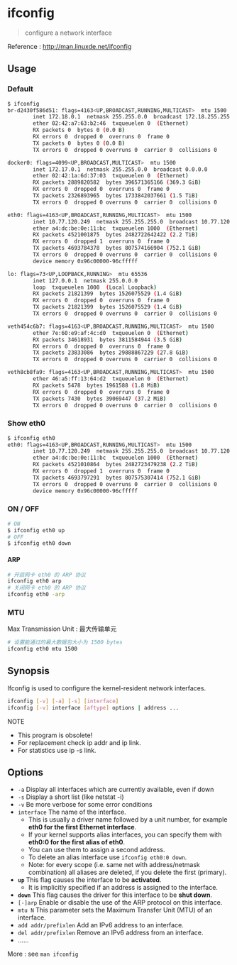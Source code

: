 # ifconfig

> configure a network interface

Reference : http://man.linuxde.net/ifconfig

## Usage

### Default

```bash
$ ifconfig
br-d2430f586d51: flags=4163<UP,BROADCAST,RUNNING,MULTICAST>  mtu 1500
        inet 172.18.0.1  netmask 255.255.0.0  broadcast 172.18.255.255
        ether 02:42:a7:63:b2:46  txqueuelen 0  (Ethernet)
        RX packets 0  bytes 0 (0.0 B)
        RX errors 0  dropped 0  overruns 0  frame 0
        TX packets 0  bytes 0 (0.0 B)
        TX errors 0  dropped 0 overruns 0  carrier 0  collisions 0

docker0: flags=4099<UP,BROADCAST,MULTICAST>  mtu 1500
        inet 172.17.0.1  netmask 255.255.0.0  broadcast 0.0.0.0
        ether 02:42:1a:6d:37:03  txqueuelen 0  (Ethernet)
        RX packets 2889820582  bytes 396571365166 (369.3 GiB)
        RX errors 0  dropped 0  overruns 0  frame 0
        TX packets 2326893965  bytes 1733842037661 (1.5 TiB)
        TX errors 0  dropped 0 overruns 0  carrier 0  collisions 0

eth0: flags=4163<UP,BROADCAST,RUNNING,MULTICAST>  mtu 1500
        inet 10.77.120.249  netmask 255.255.255.0  broadcast 10.77.120.255
        ether a4:dc:be:0e:11:bc  txqueuelen 1000  (Ethernet)
        RX packets 4521001875  bytes 2482722642422 (2.2 TiB)
        RX errors 0  dropped 1  overruns 0  frame 0
        TX packets 4693784378  bytes 807574166904 (752.1 GiB)
        TX errors 0  dropped 0 overruns 0  carrier 0  collisions 0
        device memory 0x96c00000-96cfffff

lo: flags=73<UP,LOOPBACK,RUNNING>  mtu 65536
        inet 127.0.0.1  netmask 255.0.0.0
        loop  txqueuelen 1000  (Local Loopback)
        RX packets 21821399  bytes 1526075529 (1.4 GiB)
        RX errors 0  dropped 0  overruns 0  frame 0
        TX packets 21821399  bytes 1526075529 (1.4 GiB)
        TX errors 0  dropped 0 overruns 0  carrier 0  collisions 0

veth454c6b7: flags=4163<UP,BROADCAST,RUNNING,MULTICAST>  mtu 1500
        ether 7e:60:e9:af:4c:d0  txqueuelen 0  (Ethernet)
        RX packets 34618931  bytes 3811584944 (3.5 GiB)
        RX errors 0  dropped 0  overruns 0  frame 0
        TX packets 23833086  bytes 29888867229 (27.8 GiB)
        TX errors 0  dropped 0 overruns 0  carrier 0  collisions 0

veth8cb8fa9: flags=4163<UP,BROADCAST,RUNNING,MULTICAST>  mtu 1500
        ether 46:a5:ff:13:64:d2  txqueuelen 0  (Ethernet)
        RX packets 5478  bytes 1961588 (1.8 MiB)
        RX errors 0  dropped 0  overruns 0  frame 0
        TX packets 7430  bytes 39069447 (37.2 MiB)
        TX errors 0  dropped 0 overruns 0  carrier 0  collisions 0
```

### Show eth0

```bash
$ ifconfig eth0
eth0: flags=4163<UP,BROADCAST,RUNNING,MULTICAST>  mtu 1500
        inet 10.77.120.249  netmask 255.255.255.0  broadcast 10.77.120.255
        ether a4:dc:be:0e:11:bc  txqueuelen 1000  (Ethernet)
        RX packets 4521010864  bytes 2482723479238 (2.2 TiB)
        RX errors 0  dropped 1  overruns 0  frame 0
        TX packets 4693797291  bytes 807575307414 (752.1 GiB)
        TX errors 0  dropped 0 overruns 0  carrier 0  collisions 0
        device memory 0x96c00000-96cfffff
```

### ON / OFF

```bash
# ON
$ ifconfig eth0 up
# OFF
$ ifconfig eth0 down
```

#### ARP

```bash
# 开启网卡 eth0 的 ARP 协议
ifconfig eth0 arp
# 关闭网卡 eth0 的 ARP 协议
ifconfig eth0 -arp
```

### MTU

Max Transmission Unit : 最大传输单元

```bash
# 设置能通过的最大数据包大小为 1500 bytes
ifconfig eth0 mtu 1500
```

## Synopsis

Ifconfig  is used to configure the kernel-resident network interfaces.

```bash
ifconfig [-v] [-a] [-s] [interface]
ifconfig [-v] interface [aftype] options | address ...
```

NOTE

- This program is obsolete!
- For replacement check ip addr and ip link.
- For statistics use ip -s link.

## Options

- `-a` Display all interfaces which are currently available, even if down
- `-s` Display a short list (like netstat -i)
- `-v` Be more verbose for some error conditions
- `interface` The name of the interface.
    - This is usually a driver name followed by a unit number, for example **eth0 for the first Ethernet interface**.
    - If your kernel supports alias interfaces, you can specify them with **eth0:0 for the first alias of eth0**.
    - You can use them to assign a second address.
    - To delete an alias interface use `ifconfig eth0:0 down`.
    - Note: for every scope (i.e. same net with address/netmask combination) all aliases are deleted, if you delete the first (primary).
- **`up`** This flag causes the interface to be **activated**.
    - It is implicitly specified if an address is assigned to the interface.
- **`down`** This flag causes the driver for this interface to be **shut down**.
- `[-]arp` Enable or disable the use of the ARP protocol on this interface.
- `mtu N` This parameter sets the Maximum Transfer Unit (MTU) of an interface.
- `add addr/prefixlen` Add an IPv6 address to an interface.
- `del addr/prefixlen` Remove an IPv6 address from an interface.
- ……

More : see `man ifconfig`
